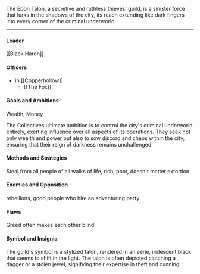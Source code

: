 The Ebon Talon, a secretive and ruthless thieves' guild, is a sinister force that lurks in the shadows of the city, its reach extending like dark fingers into every corner of the criminal underworld.

---
#### Leader

[[Black Haron]]
#### Officers

- in [[Copperhollow]]
	- [[The Fox]]
#### Goals and Ambitions

Wealth, Money

The Collectives ultimate ambition is to control the city's criminal underworld entirely, exerting influence over all aspects of its operations. They seek not only wealth and power but also to sow discord and chaos within the city, ensuring that their reign of darkness remains unchallenged.
#### Methods and Strategies 

Steal from all people of all walks of life, rich, poor, doesn't matter
extortion
#### Enemies and Opposition 

rebellions, good people who hire an adventuring party
#### Flaws

Greed often makes each other blind
#### Symbol and Insignia

The guild's symbol is a stylized talon, rendered in an eerie, iridescent black that seems to shift in the light. The talon is often depicted clutching a dagger or a stolen jewel, signifying their expertise in theft and cunning.